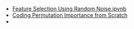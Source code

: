 * [Feature Selection Using Random Noise.ipynb](https://colab.research.google.com/github/AkmelSyed/Feature-Selection-Using-Random-Noise/blob/main/Feature%20Selection%20Using%20Random%20Noise.ipynb#scrollTo=516eaa72-5dd2-4d82-93d7-8095aacc5be6)
* [Coding Permutation Importance from Scratch](https://github.com/AkmelSyed/Coding-Permutation-Importance-from-Scratch/blob/main/Coding%20Permutation%20Importance%20from%20Scratch.ipynb)
* 
